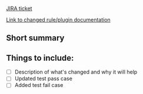 [JIRA ticket](url)

[Link to changed rule/plugin documentation](url)

Short summary
---

## Things to include:

- [ ] Description of what's changed and why it will help
- [ ] Updated test pass case
- [ ] Added test fail case
